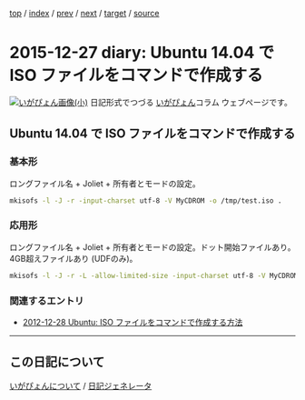 [top](https://igapyon.github.io/diary/) 
 / [index](https://igapyon.github.io/diary/2015/index.html) 
 / [prev](https://igapyon.github.io/diary/2015/ig151222.html) 
 / [next](https://igapyon.github.io/diary/2015/ig151228.html) 
 / [target](https://igapyon.github.io/diary/2015/ig151227.html) 
 / [source](https://github.com/igapyon/diary/blob/gh-pages/2015/ig151227.html.src.md) 

2015-12-27 diary: Ubuntu 14.04 で ISO ファイルをコマンドで作成する
=====================================================================================================
[![いがぴょん画像(小)](https://igapyon.github.io/diary/images/iga200306s.jpg "いがぴょん")](https://igapyon.github.io/diary/memo/memoigapyon.html) 日記形式でつづる [いがぴょん](https://igapyon.github.io/diary/memo/memoigapyon.html)コラム ウェブページです。

## Ubuntu 14.04 で ISO ファイルをコマンドで作成する


### 基本形

ロングファイル名 + Joliet + 所有者とモードの設定。

```sh
mkisofs -l -J -r -input-charset utf-8 -V MyCDROM -o /tmp/test.iso .
```



### 応用形

ロングファイル名 + Joliet + 所有者とモードの設定。ドット開始ファイルあり。4GB超えファイルあり (UDFのみ)。

```sh
mkisofs -l -J -r -L -allow-limited-size -input-charset utf-8 -V MyCDROM -o /tmp/test.iso .
```



### 関連するエントリ


* [2012-12-28 Ubuntu: ISO ファイルをコマンドで作成する方法](https://igapyon.github.io/diary/2012/ig121228.html)



----------------------------------------------------------------------------------------------------

## この日記について
[いがぴょんについて](https://igapyon.github.io/diary/memo/memoigapyon.html) / [日記ジェネレータ](https://github.com/igapyon/igapyonv3)

